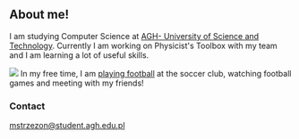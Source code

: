 ## About me!
I am studying Computer Science at [AGH- University of Science and Technology](https://www.agh.edu.pl/). Currently I am working on Physicist's Toolbox with my team and I am learning a lot of useful skills.

![](https://static.futbolowo.pl/assets/45/9/f/d59f8502ea91d03cab76f4a79d481a53f95ce3.png) 
In my free time, I am [playing football](https://www.laczynaspilka.pl/zawodnik-sezon/michal-strzezon,2020-2021,849671.html) at the soccer club, watching football games and meeting with my friends!

### Contact

mstrzezon@student.agh.edu.pl
